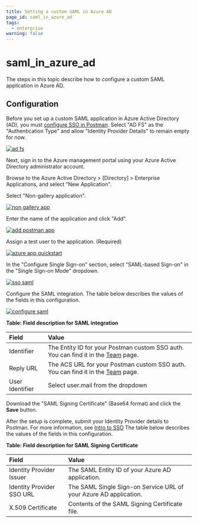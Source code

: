 ```yaml
---
title: Setting a custom SAML in Azure AD
page_id: saml_in_azure_ad
tags:
  - enterprise
warning: false
---
```


# saml\_in\_azure\_ad

The steps in this topic describe how to configure a custom SAML application in Azure AD.

## Configuration

Before you set up a custom SAML application in Azure Active Directory \(AD\), you must [configure SSO in Postman](https://github.com/kaustavdm/postman-docs-test/tree/b9c2cefa916197b408de633b2ecb1d256acf0a06/docs/postman_enterprise/sso/admin_sso/README.md). Select "AD FS" as the "Authentication Type" and allow "Identity Provider Details" to remain empty for now.

[![ad fs](https://s3.amazonaws.com/postman-static-getpostman-com/postman-docs/ENT-add-authentication-Azure.png)](https://s3.amazonaws.com/postman-static-getpostman-com/postman-docs/ENT-add-authentication-Azure.png)

Next, sign in to the Azure management portal using your Azure Active Directory administrator account.

Browse to the Azure Active Directory &gt; \[Directory\] &gt; Enterprise Applications, and select "New Application".

Select "Non-gallery application".

[![non gallery app](https://s3.amazonaws.com/postman-static-getpostman-com/postman-docs/ENT-add-non-gallery-application.png)](https://s3.amazonaws.com/postman-static-getpostman-com/postman-docs/ENT-add-non-gallery-application.png)

Enter the name of the application and click "Add".

[![add postman app](https://s3.amazonaws.com/postman-static-getpostman-com/postman-docs/ENT-add-postman-app.png)](https://s3.amazonaws.com/postman-static-getpostman-com/postman-docs/ENT-add-postman-app.png)

Assign a test user to the application. \(Required\)

[![azure app quickstart](https://s3.amazonaws.com/postman-static-getpostman-com/postman-docs/ENT-azure-app-quickstart.png)](https://s3.amazonaws.com/postman-static-getpostman-com/postman-docs/ENT-azure-app-quickstart.png)

In the "Configure Single Sign-on" section, select "SAML-based Sign-on" in the "Single Sign-on Mode" dropdown.

[![sso saml](https://s3.amazonaws.com/postman-static-getpostman-com/postman-docs/ENT-single-sign-on-saml.png)](https://s3.amazonaws.com/postman-static-getpostman-com/postman-docs/ENT-single-sign-on-saml.png)

Configure the SAML integration. The table below describes the values of the fields in this configuration.

[![configure saml](https://s3.amazonaws.com/postman-static-getpostman-com/postman-docs/ENT-configure-saml.png)](https://s3.amazonaws.com/postman-static-getpostman-com/postman-docs/ENT-configure-saml.png)

**Table: Field description for SAML integration**

| **Field** | **Value** |
| :--- | :--- |
| Identifier | The Entity ID for your Postman custom SSO auth. You can find it in the [Team](https://app.getpostman.com/dashboard/teams) page. |
| Reply URL | The ACS URL for your Postman custom SSO auth. You can find it in the [Team](https://app.getpostman.com/dashboard/teams) page. |
| User Identifier | Select user.mail from the dropdown |

Download the "SAML Signing Certificate" \(Base64 format\) and click the **Save** button.

After the setup is complete, submit your Identity Provider details to Postman. For more information, see [Intro to SSO](https://github.com/kaustavdm/postman-docs-test/tree/b9c2cefa916197b408de633b2ecb1d256acf0a06/docs/postman_enterprise/sso/intro_sso/README.md) The table below describes the values of the fields in this configuration.

**Table: Field description for SAML Signing Certificate**

| **Field** | **Value** |
| :--- | :--- |
| Identity Provider Issuer | The SAML Entity ID of your Azure AD application. |
| Identity Provider SSO URL | The SAML Single Sign-on Service URL of your Azure AD application. |
| X.509 Certificate | Contents of  the SAML Signing Certificate file. |

